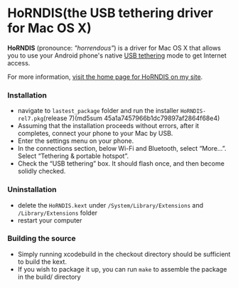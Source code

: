# HoRNDIS(the USB tethering driver for Mac OS X)

**HoRNDIS** (pronounce: *"horrendous"*) is a driver for Mac OS X that allows you to use your Android phone's native [USB tethering](http://en.wikipedia.org/wiki/Tethering) mode to get Internet access.

For more information, [visit the home page for HoRNDIS on my site](http://www.joshuawise.com/horndis).

### Installation

* navigate to `lastest_package` folder and run the installer `HoRNDIS-rel7.pkg`(release 7)(md5sum 45a1a7457966b1dc79897af2864f68e4)
* Assuming that the installation proceeds without errors, after it completes, connect your phone to your Mac by USB.
* Enter the settings menu on your phone.
* In the connections section, below Wi-Fi and Bluetooth, select “More...”.
Select “Tethering & portable hotspot”.
* Check the “USB tethering” box. It should flash once, and then become solidly checked.

### Uninstallation

* delete the `HoRNDIS.kext` under `/System/Library/Extensions` and `/Library/Extensions` folder
* restart your computer

### Building the source

* Simply running xcodebuild in the checkout directory should be sufficient to build the kext.
* If you wish to package it up, you can run `make` to assemble the package in the build/ directory